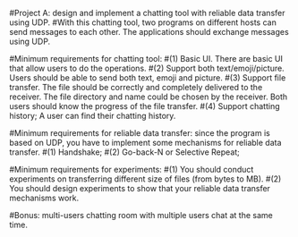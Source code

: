 #Project A: design and implement a chatting tool with reliable data transfer using UDP.
#With this chatting tool, two programs on different hosts can send messages to each other. The applications should exchange messages using UDP.
 
#Minimum requirements for chatting tool: 
#(1) Basic UI. There are basic UI that allow users to do the operations. 
#(2) Support both text/emoji/picture. Users should be able to send both text, emoji and picture.
#(3) Support file transfer. The file should be correctly and completely delivered to the receiver. The file directory and name could be chosen by the receiver. Both users should know the progress of the file transfer. 
#(4) Support chatting history; A user can find their chatting history.

#Minimum requirements for reliable data transfer: since the program is based on UDP, you have to implement some mechanisms for reliable data transfer.
#(1) Handshake; 
#(2) Go-back-N or Selective Repeat; 

#Minimum requirements for experiments:
#(1) You should conduct experiments on transferring different size of files (from bytes to MB). 
#(2) You should design experiments to show that your reliable data transfer mechanisms work.

#Bonus: multi-users chatting room with multiple users chat at the same time. 